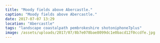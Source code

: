 ```yaml
---
title: "Moody fields above Abercastle."
caption: "Moody fields above Abercastle."
date: 2017-07-07 13:29
location: "Abercastle"
tags: "landscape coastalpath pembrokeshire shotoniphone7plus"
image: /assets/uploads/2017/07/8b7e078bae8099dc1e0bacd12f0ccdfe.jpg
---
```

